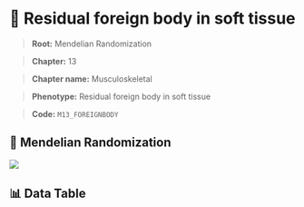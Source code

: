 # 🧪 Residual foreign body in soft tissue

> **Root:** Mendelian Randomization

> **Chapter:** 13  

> **Chapter name:** Musculoskeletal

> **Phenotype:** Residual foreign body in soft tissue  

> **Code:** `M13_FOREIGNBODY`

## 🧬 Mendelian Randomization  

<img src="/MR/Figures/Forward/M13_FOREIGNBODY.png"/>

## 📊 Data Table

<CsvTableMRF src="/public/MR/Data/Forward/M13_FOREIGNBODY.csv"/>
